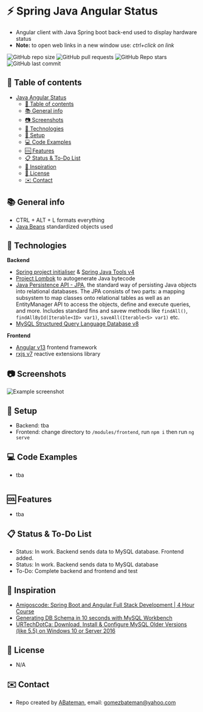 # :zap: Spring Java Angular Status

* Angular client with Java Spring boot back-end used to display hardware status
* **Note:** to open web links in a new window use: _ctrl+click on link_

![GitHub repo size](https://img.shields.io/github/repo-size/AndrewJBateman/java-angular-status?style=plastic)
![GitHub pull requests](https://img.shields.io/github/issues-pr/AndrewJBateman/java-angular-status?style=plastic)
![GitHub Repo stars](https://img.shields.io/github/stars/AndrewJBateman/java-angular-status?style=plastic)
![GitHub last commit](https://img.shields.io/github/last-commit/AndrewJBateman/java-angular-status?style=plastic)

## :page_facing_up: Table of contents

* [Java Angular Status](#java-angular-status)
    * [:page_facing_up: Table of contents](#page_facing_up-table-of-contents)
    * [:books: General info](#books-general-info)
    * [:camera: Screenshots](#camera-screenshots)
    * [:signal_strength: Technologies](#signal_strength-technologies)
    * [:floppy_disk: Setup](#floppy_disk-setup)
    * [:computer: Code Examples](#computer-code-examples)
    * [:cool: Features](#cool-features)
    * [:clipboard: Status & To-Do List](#clipboard-status--to-do-list)
    * [:clap: Inspiration](#clap-inspiration)
    * [:file_folder: License](#file_folder-license)
    * [:envelope: Contact](#envelope-contact)

## :books: General info

* CTRL + ALT + L formats everything
* [Java Beans](https://en.wikipedia.org/wiki/JavaBeans) standardized objects used

## :signal_strength: Technologies

**Backend**
* [Spring project initialiser](https://start.spring.io/) & [Spring Java Tools v4](https://spring.io/tools)
* [Project Lombok](https://www.baeldung.com/intro-to-project-lombok) to autogenerate Java bytecode
* [Java Persistence API - JPA](https://docs.spring.io/spring-data/jpa/docs/current/reference/html/#jpa.repositories), the standard way of persisting Java objects into relational databases. The JPA consists of two parts: a mapping subsystem to map classes onto relational tables as well as an EntityManager API to access the objects, define and execute queries, and more. Includes standard fins and savew methods like `findAll()`, `findAllById(Iterable<ID> var1)`, `saveAll(Iterable<S> var1)` etc.
* [MySQL Structured Query Language Database v8](https://www.mysql.com/)

**Frontend**
* [Angular v13](https://angular.io/) frontend framework
* [rxjs v7](https://rxjs.dev/) reactive extensions library

## :camera: Screenshots

![Example screenshot](./img/java-angular.png)

## :floppy_disk: Setup

* Backend: tba
* Frontend: change directory to `/modules/frontend`, run `npm i` then run `ng serve`

## :computer: Code Examples

* tba

```java

```

## :cool: Features

* tba

## :clipboard: Status & To-Do List

* Status: In work. Backend sends data to MySQL database. Frontend added.
* Status: In work. Backend sends data to MySQL database
* To-Do: Complete backend and frontend and test

## :clap: Inspiration

* [Amigoscode: Spring Boot and Angular Full Stack Development | 4 Hour Course](https://www.youtube.com/watch?v=8ZPsZBcue50&t=3662s)
* [Generating DB Schema in 10 seconds with MySQL Workbench](https://www.youtube.com/watch?v=RbKEYDtkAJI)
* [URTechDotCa: Download, Install & Configure MySQL Older Versions (like 5.5) on Windows 10 or Server 2016](https://www.youtube.com/watch?v=bnsBAcSPeGg)

## :file_folder: License

* N/A

## :envelope: Contact

* Repo created by [ABateman](https://github.com/AndrewJBateman), email: gomezbateman@yahoo.com